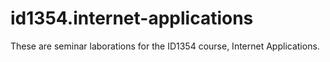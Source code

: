 # id1354.internet-applications
These are seminar laborations for the ID1354 course, Internet Applications.

